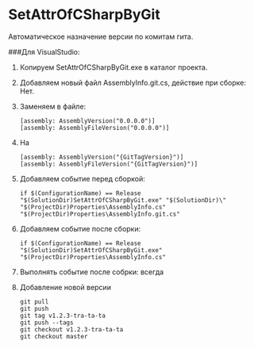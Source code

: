 # SetAttrOfCSharpByGit
Автоматическое назначение версии по комитам гита.

###Для VisualStudio:
1.  Копируем SetAttrOfCSharpByGit.exe в каталог проекта.
2.  Добавляем новый файл AssemblyInfo.git.cs, действие при сборке: Нет.
3.  Заменяем в файле:

        [assembly: AssemblyVersion("0.0.0.0")]
        [assembly: AssemblyFileVersion("0.0.0.0")]

4.  На

        [assembly: AssemblyVersion("{GitTagVersion}")]
        [assembly: AssemblyFileVersion("{GitTagVersion}")]

5.  Добавляем событие перед сборкой:

        if $(ConfigurationName) == Release "$(SolutionDir)SetAttrOfCSharpByGit.exe" "$(SolutionDir)\" "$(ProjectDir)Properties\AssemblyInfo.cs" "$(ProjectDir)Properties\AssemblyInfo.git.cs"

6.  Добавляем событие после сборки:

        if $(ConfigurationName) == Release "$(SolutionDir)SetAttrOfCSharpByGit.exe" "$(ProjectDir)Properties\AssemblyInfo.cs"
        
7.  Выполнять событие после собрки: всегда
8.  Добавление новой версии

        git pull
        git push
        git tag v1.2.3-tra-ta-ta
        git push --tags
        git checkout v1.2.3-tra-ta-ta
        git checkout master
